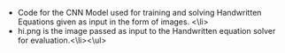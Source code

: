 <ul><li>Code for the CNN Model used for training and solving Handwritten Equations given as input in the form of images. <\li>
<li>hi.png is the image passed as input to the Handwritten equation solver for evaluation.<\li><\ul>
